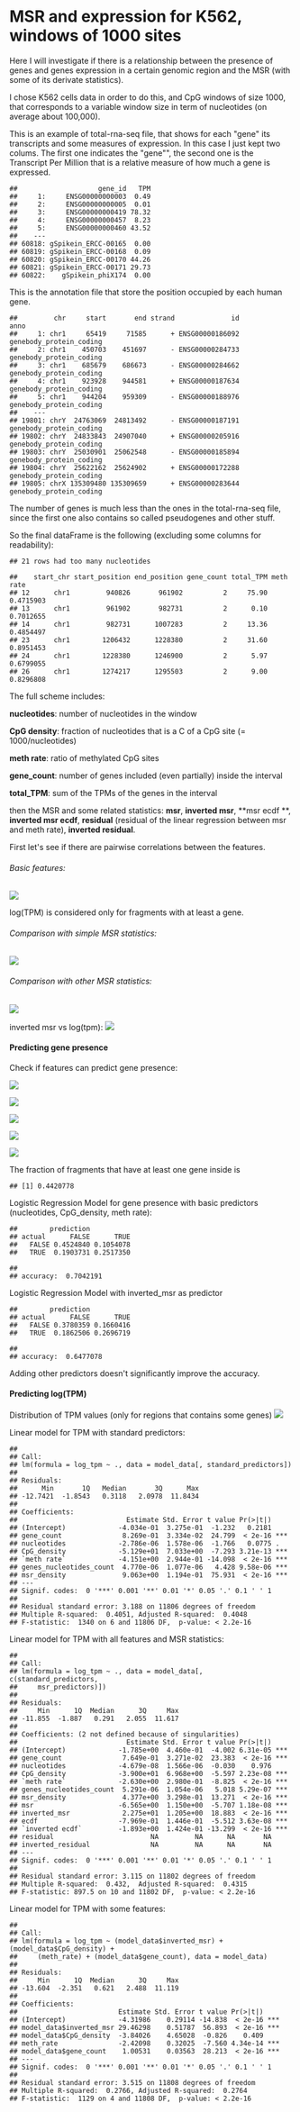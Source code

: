 MSR and expression for K562, windows of 1000 sites
================

Here I will investigate if there is a relationship between the presence of genes and genes expression in a certain genomic region and the MSR (with some of its derivate statistics).

I chose K562 cells data in order to do this, and CpG windows of size 1000, that corresponds to a variable window size in term of nucleotides (on average about 100,000).

This is an example of total-rna-seq file, that shows for each "gene" its transcripts and some measures of expression. In this case I just kept two colums. The first one indicates the "gene"", the second one is the Transcript Per Million that is a relative measure of how much a gene is expressed.

    ##                    gene_id   TPM
    ##     1:     ENSG00000000003  0.49
    ##     2:     ENSG00000000005  0.01
    ##     3:     ENSG00000000419 78.32
    ##     4:     ENSG00000000457  8.23
    ##     5:     ENSG00000000460 43.52
    ##    ---                          
    ## 60818: gSpikein_ERCC-00165  0.00
    ## 60819: gSpikein_ERCC-00168  0.09
    ## 60820: gSpikein_ERCC-00170 44.26
    ## 60821: gSpikein_ERCC-00171 29.73
    ## 60822:    gSpikein_phiX174  0.00

This is the annotation file that store the position occupied by each human gene.

    ##         chr     start       end strand              id                    anno
    ##     1: chr1     65419     71585      + ENSG00000186092 genebody_protein_coding
    ##     2: chr1    450703    451697      - ENSG00000284733 genebody_protein_coding
    ##     3: chr1    685679    686673      - ENSG00000284662 genebody_protein_coding
    ##     4: chr1    923928    944581      + ENSG00000187634 genebody_protein_coding
    ##     5: chr1    944204    959309      - ENSG00000188976 genebody_protein_coding
    ##    ---                                                                        
    ## 19801: chrY  24763069  24813492      - ENSG00000187191 genebody_protein_coding
    ## 19802: chrY  24833843  24907040      + ENSG00000205916 genebody_protein_coding
    ## 19803: chrY  25030901  25062548      - ENSG00000185894 genebody_protein_coding
    ## 19804: chrY  25622162  25624902      + ENSG00000172288 genebody_protein_coding
    ## 19805: chrX 135309480 135309659      + ENSG00000283644 genebody_protein_coding

The number of genes is much less than the ones in the total-rna-seq file, since the first one also contains so called pseudogenes and other stuff.

So the final dataFrame is the following (excluding some columns for readability):

    ## 21 rows had too many nucleotides

    ##    start_chr start_position end_position gene_count total_TPM meth rate
    ## 12      chr1         940826       961902          2     75.90 0.4715903
    ## 13      chr1         961902       982731          2      0.10 0.7012655
    ## 14      chr1         982731      1007283          2     13.36 0.4854497
    ## 23      chr1        1206432      1228380          2     31.60 0.8951453
    ## 24      chr1        1228380      1246900          2      5.97 0.6799055
    ## 26      chr1        1274217      1295503          2      9.00 0.8296808

The full scheme includes:

**nucleotides**: number of nucleotides in the window

**CpG density**: fraction of nucleotides that is a C of a CpG site (= 1000/nucleotides)

**meth rate**: ratio of methylated CpG sites

**gene\_count**: number of genes included (even partially) inside the interval

**total\_TPM**: sum of the TPMs of the genes in the interval

then the MSR and some related statistics: **msr**, **inverted msr**, **msr ecdf **, **inverted msr ecdf**, **residual** (residual of the linear regression between msr and meth rate), **inverted residual**.

First let's see if there are pairwise correlations between the features.

###### Basic features:

![](MSR_and_expression_K562_1e3_files/figure-markdown_github/unnamed-chunk-6-1.png)

log(TPM) is considered only for fragments with at least a gene.

###### Comparison with simple MSR statistics:

![](MSR_and_expression_K562_1e3_files/figure-markdown_github/unnamed-chunk-7-1.png)

###### Comparison with other MSR statistics:

![](MSR_and_expression_K562_1e3_files/figure-markdown_github/unnamed-chunk-8-1.png)

inverted msr vs log(tpm): ![](MSR_and_expression_K562_1e3_files/figure-markdown_github/unnamed-chunk-9-1.png)

#### Predicting gene presence

Check if features can predict gene presence:

![](MSR_and_expression_K562_1e3_files/figure-markdown_github/unnamed-chunk-10-1.png)

![](MSR_and_expression_K562_1e3_files/figure-markdown_github/unnamed-chunk-11-1.png)

![](MSR_and_expression_K562_1e3_files/figure-markdown_github/unnamed-chunk-12-1.png)

![](MSR_and_expression_K562_1e3_files/figure-markdown_github/unnamed-chunk-13-1.png)

![](MSR_and_expression_K562_1e3_files/figure-markdown_github/unnamed-chunk-14-1.png)

The fraction of fragments that have at least one gene inside is

    ## [1] 0.4420778

Logistic Regression Model for gene presence with basic predictors (nucleotides, CpG\_density, meth rate):

    ##        prediction
    ## actual      FALSE      TRUE
    ##   FALSE 0.4524840 0.1054078
    ##   TRUE  0.1903731 0.2517350

    ## 
    ## accuracy:  0.7042191

Logistic Regression Model with inverted\_msr as predictor

    ##        prediction
    ## actual      FALSE      TRUE
    ##   FALSE 0.3780359 0.1660416
    ##   TRUE  0.1862506 0.2696719

    ## 
    ## accuracy:  0.6477078

Adding other predictors doesn't significantly improve the accuracy.

#### Predicting log(TPM)

Distribution of TPM values (only for regions that contains some genes) ![](MSR_and_expression_K562_1e3_files/figure-markdown_github/unnamed-chunk-18-1.png)

Linear model for TPM with standard predictors:

    ## 
    ## Call:
    ## lm(formula = log_tpm ~ ., data = model_data[, standard_predictors])
    ## 
    ## Residuals:
    ##      Min       1Q   Median       3Q      Max 
    ## -12.7421  -1.8543   0.3118   2.0978  11.8434 
    ## 
    ## Coefficients:
    ##                           Estimate Std. Error t value Pr(>|t|)    
    ## (Intercept)             -4.034e-01  3.275e-01  -1.232   0.2181    
    ## gene_count               8.269e-01  3.334e-02  24.799  < 2e-16 ***
    ## nucleotides             -2.786e-06  1.578e-06  -1.766   0.0775 .  
    ## CpG_density             -5.129e+01  7.033e+00  -7.293 3.21e-13 ***
    ## `meth rate`             -4.151e+00  2.944e-01 -14.098  < 2e-16 ***
    ## genes_nucleotides_count  4.770e-06  1.077e-06   4.428 9.58e-06 ***
    ## msr_density              9.063e+00  1.194e-01  75.931  < 2e-16 ***
    ## ---
    ## Signif. codes:  0 '***' 0.001 '**' 0.01 '*' 0.05 '.' 0.1 ' ' 1
    ## 
    ## Residual standard error: 3.188 on 11806 degrees of freedom
    ## Multiple R-squared:  0.4051, Adjusted R-squared:  0.4048 
    ## F-statistic:  1340 on 6 and 11806 DF,  p-value: < 2.2e-16

Linear model for TPM with all features and MSR statistics:

    ## 
    ## Call:
    ## lm(formula = log_tpm ~ ., data = model_data[, c(standard_predictors, 
    ##     msr_predictors)])
    ## 
    ## Residuals:
    ##     Min      1Q  Median      3Q     Max 
    ## -11.855  -1.887   0.291   2.055  11.617 
    ## 
    ## Coefficients: (2 not defined because of singularities)
    ##                           Estimate Std. Error t value Pr(>|t|)    
    ## (Intercept)             -1.785e+00  4.460e-01  -4.002 6.31e-05 ***
    ## gene_count               7.649e-01  3.271e-02  23.383  < 2e-16 ***
    ## nucleotides             -4.679e-08  1.566e-06  -0.030    0.976    
    ## CpG_density             -3.900e+01  6.968e+00  -5.597 2.23e-08 ***
    ## `meth rate`             -2.630e+00  2.980e-01  -8.825  < 2e-16 ***
    ## genes_nucleotides_count  5.291e-06  1.054e-06   5.018 5.29e-07 ***
    ## msr_density              4.377e+00  3.298e-01  13.271  < 2e-16 ***
    ## msr                     -6.565e+00  1.150e+00  -5.707 1.18e-08 ***
    ## inverted_msr             2.275e+01  1.205e+00  18.883  < 2e-16 ***
    ## ecdf                    -7.969e-01  1.446e-01  -5.512 3.63e-08 ***
    ## `inverted ecdf`         -1.893e+00  1.424e-01 -13.299  < 2e-16 ***
    ## residual                        NA         NA      NA       NA    
    ## inverted_residual               NA         NA      NA       NA    
    ## ---
    ## Signif. codes:  0 '***' 0.001 '**' 0.01 '*' 0.05 '.' 0.1 ' ' 1
    ## 
    ## Residual standard error: 3.115 on 11802 degrees of freedom
    ## Multiple R-squared:  0.432,  Adjusted R-squared:  0.4315 
    ## F-statistic: 897.5 on 10 and 11802 DF,  p-value: < 2.2e-16

Linear model for TPM with some features:

    ## 
    ## Call:
    ## lm(formula = log_tpm ~ (model_data$inverted_msr) + (model_data$CpG_density) + 
    ##     (meth_rate) + (model_data$gene_count), data = model_data)
    ## 
    ## Residuals:
    ##     Min      1Q  Median      3Q     Max 
    ## -13.604  -2.351   0.621   2.488  11.119 
    ## 
    ## Coefficients:
    ##                         Estimate Std. Error t value Pr(>|t|)    
    ## (Intercept)             -4.31986    0.29114 -14.838  < 2e-16 ***
    ## model_data$inverted_msr 29.46298    0.51787  56.893  < 2e-16 ***
    ## model_data$CpG_density  -3.84026    4.65028  -0.826    0.409    
    ## meth_rate               -2.42098    0.32025  -7.560 4.34e-14 ***
    ## model_data$gene_count    1.00531    0.03563  28.213  < 2e-16 ***
    ## ---
    ## Signif. codes:  0 '***' 0.001 '**' 0.01 '*' 0.05 '.' 0.1 ' ' 1
    ## 
    ## Residual standard error: 3.515 on 11808 degrees of freedom
    ## Multiple R-squared:  0.2766, Adjusted R-squared:  0.2764 
    ## F-statistic:  1129 on 4 and 11808 DF,  p-value: < 2.2e-16
